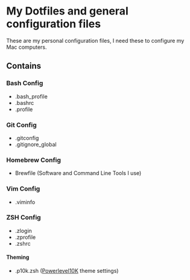 # My Dotfiles and general configuration files

These are my personal configuration files, I need these to configure my Mac computers.

## Contains

### Bash Config

- .bash_profile
- .bashrc
- .profile

### Git Config

- .gitconfig
- .gitignore_global

### Homebrew Config

- Brewfile (Software and Command Line Tools I use)

### Vim Config

- .viminfo

### ZSH Config

- .zlogin
- .zprofile
- .zshrc

#### Theming

- .p10k.zsh ([Powerlevel10K](https://github.com/romkatv/powerlevel10k) theme settings)

